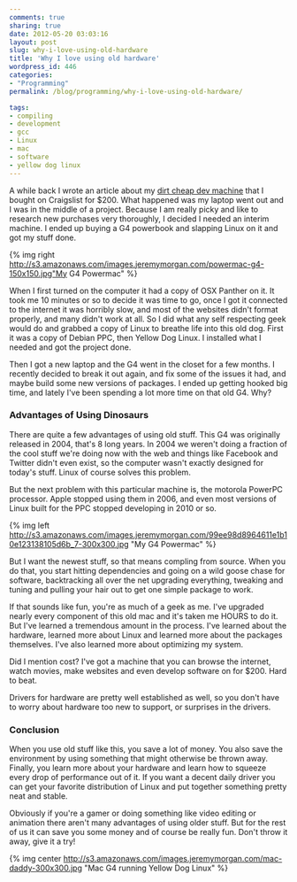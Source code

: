 ```yaml
---
comments: true
sharing: true
date: 2012-05-20 03:03:16
layout: post
slug: why-i-love-using-old-hardware
title: 'Why I love using old hardware'
wordpress_id: 446
categories:
- "Programming"
permalink: /blog/programming/why-i-love-using-old-hardware/

tags:
- compiling
- development
- gcc
- Linux
- mac
- software
- yellow dog linux
---
```


A while back I wrote an article about my [dirt cheap dev machine](http://www.jeremymorgan.com/blog/linux/old-g4-debian-linux-dirt-cheap-development-machine/) that I bought on Craigslist for $200. What happened was my laptop went out and I was in the middle of a project. Because I am really picky and like to research new purchases very thoroughly, I decided I needed an interim machine. I ended up buying a G4 powerbook and slapping Linux on it and got my stuff done.

{% img right http://s3.amazonaws.com/images.jeremymorgan.com/powermac-g4-150x150.jpg"My G4 Powermac" %}

When I first turned on the computer it had a copy of OSX Panther on it. It took me 10 minutes or so to decide it was time to go, once I got it connected to the internet it was horribly slow, and most of the websites didn't format properly, and many didn't work at all. So I did what any self respecting geek would do and grabbed a copy of Linux to breathe life into this old dog. First it was a copy of Debian PPC, then Yellow Dog Linux. I installed what I needed and got the project done.

Then I got a new laptop and the G4 went in the closet for a few months. I recently decided to break it out again, and fix some of the issues it had, and maybe build some new versions of packages. I ended up getting hooked big time, and lately I've been spending a lot more time on that old G4. Why?

### Advantages of Using Dinosaurs

There are quite a few advantages of using old stuff. This G4 was originally released in 2004, that's 8 long years. In 2004 we weren't doing a fraction of the cool stuff we're doing now with the web and things like Facebook and Twitter didn't even exist, so the computer wasn't exactly designed for today's stuff. Linux of course solves this problem.

But the next problem with this particular machine is, the motorola PowerPC processor. Apple stopped using them in 2006, and even most versions of Linux built for the PPC stopped developing in 2010 or so.

{% img left http://s3.amazonaws.com/images.jeremymorgan.com/99ee98d8964611e1b10e123138105d6b_7-300x300.jpg "My G4 Powermac" %}

But I want the newest stuff, so that means compling from source. When you do that, you start hitting dependencies and going on a wild goose chase for software, backtracking all over the net upgrading everything, tweaking and tuning and pulling your hair out to get one simple package to work.

If that sounds like fun, you're as much of a geek as me. I've upgraded nearly every component of this old mac and it's taken me HOURS to do it. But I've learned a tremendous amount in the process. I've learned about the hardware, learned more about Linux and learned more about the packages themselves. I've also learned more about optimizing my system.

Did I mention cost? I've got a machine that you can browse the internet, watch movies, make websites and even develop software on for $200. Hard to beat.

Drivers for hardware are pretty well established as well, so you don't have to worry about hardware too new to support, or surprises in the drivers.

### Conclusion

When you use old stuff like this, you save a lot of money. You also save the environment by using something that might otherwise be thrown away. Finally, you learn more about your hardware and learn how to squeeze every drop of performance out of it. If you want a decent daily driver you can get your favorite distribution of Linux and put together something pretty neat and stable.

Obviously if you're a gamer or doing something like video editing or animation there aren't many advantages of using older stuff. But for the rest of us it can save you some money and of course be really fun. Don't throw it away, give it a try!

{% img center http://s3.amazonaws.com/images.jeremymorgan.com/mac-daddy-300x300.jpg "Mac G4 running Yellow Dog Linux" %}


